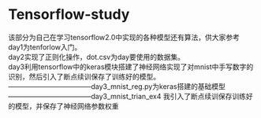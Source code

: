 # Tensorflow-study
该部分为自己在学习tensorflow2.0中实现的各种模型还有算法，供大家参考  
day1为tenforlow入门。  
day2实现了正则化操作，dot.csv为day要使用的数据集。  
day3利用tensorflow中的keras模块搭建了神经网络实现了对mnist中手写数字的识别，然后引入了断点续训保存了训练好的模型。  
————————————day3_mnist_reg.py为keras搭建的基础模型  
————————————day3_mnist_trian_ex4 我引入了断点续训保存训练好的模型，并保存了神经网络参数权重
